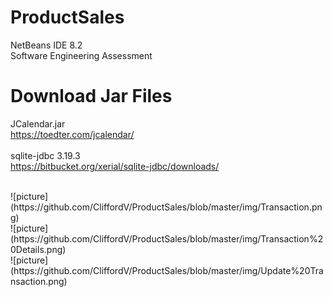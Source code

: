 # ProductSales
NetBeans IDE 8.2</br>
Software Engineering Assessment 

# Download Jar Files
JCalendar.jar
</br> 
https://toedter.com/jcalendar/
</br> </br> 
sqlite-jdbc 3.19.3
</br> 
https://bitbucket.org/xerial/sqlite-jdbc/downloads/

</br>
![picture](https://github.com/CliffordV/ProductSales/blob/master/img/Transaction.png)
</br>
![picture](https://github.com/CliffordV/ProductSales/blob/master/img/Transaction%20Details.png)
</br>
![picture](https://github.com/CliffordV/ProductSales/blob/master/img/Update%20Transaction.png)
